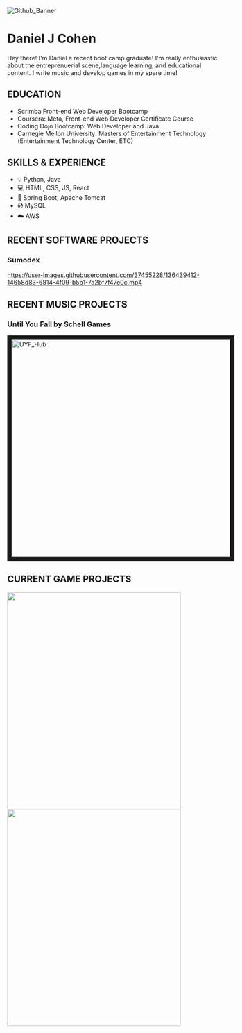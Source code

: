 ![Github_Banner](https://user-images.githubusercontent.com/37455228/136441942-eb62cf27-79f4-457b-ba2e-35d8c9587947.jpg)

# Daniel J Cohen

Hey there! I'm Daniel a recent boot camp graduate! I'm really enthusiastic about the entreprenuerial scene,language learning, and educational content. I write music and develop games in my spare time!

## EDUCATION
* Scrimba Front-end Web Developer Bootcamp
* Coursera: Meta, Front-end Web Developer Certificate Course
* Coding Dojo Bootcamp: Web Developer and Java
* Carnegie Mellon University: Masters of Entertainment Technology (Entertainment Technology Center, ETC)

## SKILLS & EXPERIENCE
* 💡 Python, Java
* 💻 HTML, CSS, JS, React
* 🔮 Spring Boot, Apache Tomcat
* 💿 MySQL
* ☁️ AWS

## RECENT SOFTWARE PROJECTS
### Sumodex
https://user-images.githubusercontent.com/37455228/136439412-14658d83-6814-4f09-b5b1-7a2bf7f47e0c.mp4

## RECENT MUSIC PROJECTS
### Until You Fall by Schell Games
<a href="https://youtube.com/playlist?list=PLINVNan6DCzrkN1XMp4iTJpCDVpLmRVOl
" target="_blank">
  <img src="https://user-images.githubusercontent.com/37455228/136443470-3091810a-bef9-4e92-ac73-18410a1aac6b.png" alt="UYF_Hub" width="700" height="500" border="10" /></a> 


## CURRENT GAME PROJECTS
<p float="left">
  <img src="https://user-images.githubusercontent.com/37455228/136439834-2a72e264-2e7e-48ee-9b66-7501f8f8dc1d.PNG" width="400" height="500"/>
  <img src="https://user-images.githubusercontent.com/37455228/136440578-80981ff2-0681-4efc-8ab1-5afb077d5d90.png" width="400" height="500"/> 
</p>

<!--
**danieljcoh/danieljcoh** is a ✨ _special_ ✨ repository because its `README.md` (this file) appears on your GitHub profile.

Here are some ideas to get you started:

- 🔭 I’m currently working on ...
- 🌱 I’m currently learning ...
- 👯 I’m looking to collaborate on ...
- 🤔 I’m looking for help with ...
- 💬 Ask me about ...
- 📫 How to reach me: ...
- 😄 Pronouns: ...
- ⚡ Fun fact: ...
-->
